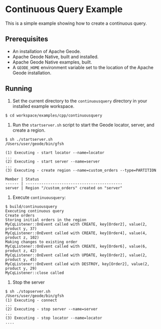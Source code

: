 # Continuous Query Example
This is a simple example showing how to create a continuous query.

## Prerequisites
* An installation of Apache Geode.
* Apache Geode Native, built and installed.
* Apache Geode Native examples, built.
* A `GEODE_HOME` environment variable set to the location of the Apache Geode installation.

## Running
1. Set the current directory to the `continuousquery` directory in your installed example workspace.

  ```
  $ cd workspace/examples/cpp/continuousquery
  ```

1. Run the `startserver.sh` script to start the Geode locator, server, and create a region.

  ```
  $ sh ./startserver.sh
  /Users/user/geode/bin/gfsh

  (1) Executing - start locator --name=locator
  ...
  (2) Executing - start server --name=server
  ...
  (3) Executing - create region --name=custom_orders --type=PARTITION

  Member | Status
  ------ | -------------------------------------------
  server | Region "/custom_orders" created on "server"
  ```

1. Execute `continuousquery`:

  ```
  $ build/continuousquery
  Executing continuous query
  Create orders
  Storing initial orders in the region
  MyCqListener::OnEvent called with CREATE, key[Order2], value(2, product y, 37)
  MyCqListener::OnEvent called with CREATE, key[Order4], value(4, product z, 102)
  Making changes to existing order
  MyCqListener::OnEvent called with CREATE, key[Order6], value(6, product z, 42)
  MyCqListener::OnEvent called with UPDATE, key[Order2], value(2, product y, 45)
  MyCqListener::OnEvent called with DESTROY, key[Order2], value(2, product y, 29)
  MyCqListener::close called
  ```

1. Stop the server

  ```
  $ sh ./stopserver.sh
  /Users/user/geode/bin/gfsh
  (1) Executing - connect
  ...
  (2) Executing - stop server --name=server
  ...
  (3) Executing - stop locator --name=locator
  ....
  ```
